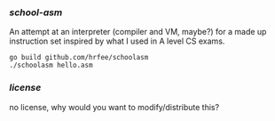 ### *school-asm*

An attempt at an interpreter (compiler and VM, maybe?) for a made up instruction set inspired by what I used in A level CS exams.
```shell
go build github.com/hrfee/schoolasm
./schoolasm hello.asm
```

### *license*

no license, why would you want to modify/distribute this?
